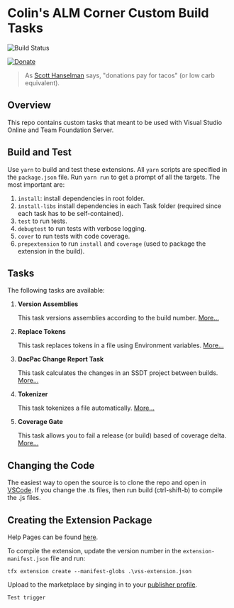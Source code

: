 # Colin's ALM Corner Custom Build Tasks

![Build Status](https://colinsalmcorner.visualstudio.com/_apis/public/build/definitions/34532943-412e-4dac-b314-a87833e22dd8/22/badge)

[![Donate](./images/donate.png)](https://www.paypal.me/ColinDembovsky/5)

> As [Scott Hanselman](http://www.hanselman.com/) says, "donations pay for tacos" (or low carb equivalent).

## Overview
This repo contains custom tasks that meant to be used with Visual Studio Online and Team Foundation Server.

## Build and Test
Use `yarn` to build and test these extensions. All `yarn` scripts are specified in the `package.json` file. Run `yarn run` to get a prompt of all the targets. The most important are:

1. `install`: install dependencies in root folder.
1. `install-libs` install dependencies in each Task folder (required since each task has to be self-contained).
1. `test` to run tests.
1. `debugtest` to run tests with verbose logging.
1. `cover` to run tests with code coverage.
1. `prepextension` to run `install` and `coverage` (used to package the extension in the build).

## Tasks
The following tasks are available:

1. **Version Assemblies**

	This task versions assemblies according to the build number. [More...](./Tasks/VersionAssemblies)

1. **Replace Tokens**

	This task replaces tokens in a file using Environment variables. [More...](./Tasks/ReplaceTokens)

1. **DacPac Change Report Task**

	This task calculates the changes in an SSDT project between builds. [More...](./Tasks/DacPacReport)

1. **Tokenizer**

	This task tokenizes a file automatically. [More...](./Tasks/Tokenizer)

1. **Coverage Gate**

	This task allows you to fail a release (or build) based of coverage delta. [More...](./Tasks/CoverageGate)
## Changing the Code
The easiest way to open the source is to clone the repo and open in [VSCode](https://code.visualstudio.com/). 
If you change the .ts files, then run build (ctrl-shift-b) to compile the .js files.

## Creating the Extension Package
Help Pages can be found [here](https://www.visualstudio.com/en-us/integrate/extensions/overview).

To compile the extension, update the version number in the `extension-manifest.json` file and run:
```
tfx extension create --manifest-globs .\vss-extension.json
```

Upload to the marketplace by singing in to your [publisher profile](http://aka.ms/vsmarketplace-manage).

`Test trigger`